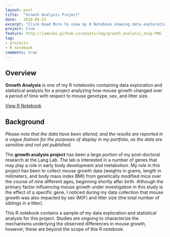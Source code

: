 ```yaml
---
layout: post
title:  "Growth Analysis Project"
date:   2018-04-15
excerpt: "Click Read More to view my R Notebook showing data exploration and analysis"
project: true
feature: http://jamocko.github.io/assets/img/growth_analysis_snip.PNG
tag:
- projects
- R notebook
comments: true
---
```


## Overview
<b>Growth Analysis</b> is one of my R notebooks containing data exploration and statistical analysis for a project analyzing how mouse growth changed over a period of time with respect to mouse genotype, sex, and litter size.  

<div markdown="0"><a href="http://juliemocko.com/notebooks/growth-analysis/" class="btn btn-info">View R Notebook</a></div> 

## Background
*Please note that the data have been altered, and the results are reported in a vague fashion for the purposes of display in my portfolio, as the data are sensitive and not yet published.*

The **growth analysis project** has been a large portion of my post-doctoral research at the Lang Lab.  The lab is interested in a number of genes that may play a role in early body development and metabolism.  My role in this project has been to collect mouse growth data (weights in grams, length in milimeters, and body mass index BMI) from genetically modified mice over the course of nine different ages, beginning shortly after birth.  Although the primary factor influencing mouse growth under investigation in this study is the effect of a specific gene, I noticed during my data collection that mouse growth was also impacted by sex (M/F) and litter size (the total number of siblings in a litter).  

This R notebook contains a sample of my data exploration and statistical analysis for this project.  Studies are ongoing to characterize the mechanisms underlying the observed differences in mouse growth, however, these are beyond the scope of this R notebook. 

